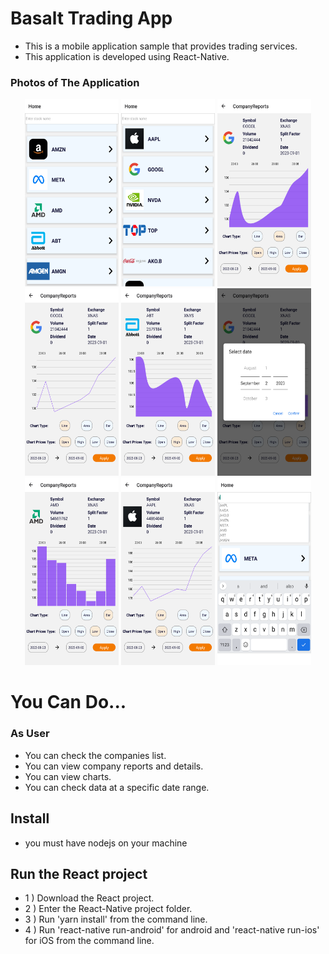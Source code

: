 # Basalt Trading App
* This is a mobile application sample that provides trading services.
* This application is developed using React-Native.

### Photos of The Application
<p align="center">
<img src="./images/1.png" width="150" height="300"> <img src="./images/2.png" width="150" height="300"> <img src="./images/3.png" width="150" height="300"> <img src="./images/4.png" width="150" height="300"> <img src="./images/5.png" width="150" height="300"> <img src="./images/6.png" width="150" height="300"> <img src="./images/7.png" width="150" height="300"> <img src="./images/8.png" width="150" height="300"> <img src="./images/9.png" width="150" height="300">
</p>

# You Can Do... 
### As User
* You can check the companies list.
* You can view company reports and details.
* You can view charts.
* You can check data at a specific date range.

## Install
* you must have nodejs on your machine

## Run the React project
* 1 ) Download the React project.
* 2 ) Enter the React-Native project folder.
* 3 ) Run 'yarn install' from the command line.
* 4 ) Run 'react-native run-android' for android and 'react-native run-ios' for iOS from the command line.
